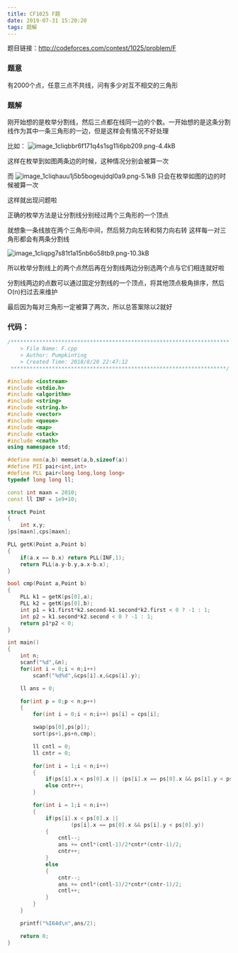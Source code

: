 ```yaml
---
title: CF1025 F题
date: 2019-07-31 15:20:20
tags: 题解
---
```


题目链接：http://codeforces.com/contest/1025/problem/F

### 题意
有2000个点，任意三点不共线，问有多少对互不相交的三角形

### 题解
刚开始想的是枚举分割线，然后三点都在线同一边的个数。一开始想的是这条分割线作为其中一条三角形的一边，但是这样会有情况不好处理

比如：
![image_1cliqbbr6f171q4s1sg11i6pb209.png-4.4kB][1]


这样在枚举到如图两条边的时候，这种情况分别会被算一次

而
![image_1cliqhauu1j5b5bogeujdql0a9.png-5.1kB][2]
只会在枚举如图的边的时候被算一次

这样就出现问题啦

正确的枚举方法是让分割线分别经过两个三角形的一个顶点

就想象一条线放在两个三角形中间，然后努力向左转和努力向右转
这样每一对三角形都会有两条分割线

![image_1cliqpg7s81t1a15nb6o58tb9.png-10.3kB][3]

所以枚举分割线上的两个点然后再在分割线两边分别选两个点与它们相连就好啦

分割线两边的点数可以通过固定分割线的一个顶点，将其他顶点极角排序，然后O(n)扫过去来维护

最后因为每对三角形一定被算了两次，所以总答案除以2就好

### 代码：
```c++
/*********************************************************************
    > File Name: F.cpp
    > Author: PumpkinYing
    > Created Time: 2018/8/20 22:47:12
 ********************************************************************/

#include <iostream>
#include <stdio.h>
#include <algorithm>
#include <string>
#include <string.h>
#include <vector>
#include <queue>
#include <map>
#include <stack>
#include <cmath>
using namespace std;

#define mem(a,b) memset(a,b,sizeof(a))
#define PII pair<int,int>
#define PLL pair<long long,long long>
typedef long long ll;

const int maxn = 2010;
const ll INF = 1e9+10;

struct Point
{
	int x,y;
}ps[maxn],cps[maxn];

PLL getK(Point a,Point b)
{
	if(a.x == b.x) return PLL(INF,1);
	return PLL(a.y-b.y,a.x-b.x);
}

bool cmp(Point a,Point b)
{
	PLL k1 = getK(ps[0],a);
	PLL k2 = getK(ps[0],b);
	int p1 = k1.first*k2.second-k1.second*k2.first < 0 ? -1 : 1;
	int p2 = k1.second*k2.second < 0 ? -1 : 1;
	return p1*p2 < 0;
}

int main()
{
	int n;
	scanf("%d",&n);
	for(int i = 0;i < n;i++)
		scanf("%d%d",&cps[i].x,&cps[i].y);

	ll ans = 0;

	for(int p = 0;p < n;p++)
	{
		for(int i = 0;i < n;i++) ps[i] = cps[i];

		swap(ps[0],ps[p]);
		sort(ps+1,ps+n,cmp);

		ll cntl = 0;
		ll cntr = 0;

		for(int i = 1;i < n;i++)
		{
			if(ps[i].x < ps[0].x || (ps[i].x == ps[0].x && ps[i].y < ps[0].y)) cntl++;
			else cntr++;
		}

		for(int i = 1;i < n;i++)
		{
			if(ps[i].x < ps[0].x ||
					(ps[i].x == ps[0].x && ps[i].y < ps[0].y))
			{
				cntl--;
				ans += cntl*(cntl-1)/2*cntr*(cntr-1)/2;
				cntr++;
			}
			else
			{
				cntr--;
				ans += cntl*(cntl-1)/2*cntr*(cntr-1)/2;
				cntl++;
			}
		}
	}

	printf("%I64d\n",ans/2);

    return 0;
}
```

  [1]: http://static.zybuluo.com/ying971101/qqi3zhweyhtg0vgcvj7t6ler/image_1cliqbbr6f171q4s1sg11i6pb209.png
  [2]: http://static.zybuluo.com/ying971101/8jxrs4yjlx81xgj7p2iafn81/image_1cliqhauu1j5b5bogeujdql0a9.png
  [3]: http://static.zybuluo.com/ying971101/m6bol6e5e5gviwomjemww55w/image_1cliqpg7s81t1a15nb6o58tb9.png
